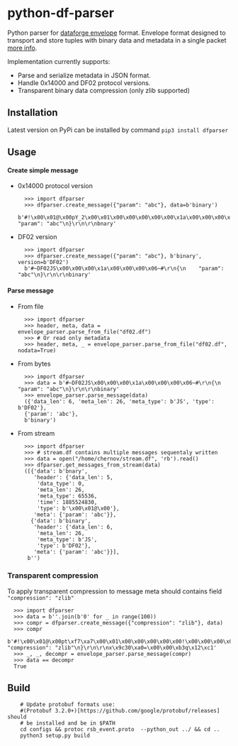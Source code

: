 # python-df-parser

Python parser for [dataforge envelope](http://npm.mipt.ru/dataforge/) format.
Envelope format designed to transport and store tuples with binary data and
metadata in a single packet [more info](http://npm.mipt.ru/dataforge/docs.html#envelope_format).

Implementation currently supports:
  - Parse and serialize metadata in JSON format.
  - Handle 0x14000 and DF02 protocol versions.
  - Transparent binary data compression (only zlib supported)

## Installation
Latest version on PyPi can be installed by command `pip3 install dfparser`

## Usage
#### Create simple message
  - 0x14000 protocol version
  
          >>> import dfparser
          >>> dfparser.create_message({"param": "abc"}, data=b'binary')
          b'#!\x00\x01@\x00pY_2\x00\x01\x00\x00\x00\x00\x00\x1a\x00\x00\x00\x00\x00\x00\x00\x05!#\r\n{\n    "param": "abc"\n}\r\n\r\nbnary'
  - DF02 version
  
          >>> import dfparser
          >>> dfparser.create_message({"param": "abc"}, b'binary', version=b'DF02')
          b'#~DF02JS\x00\x00\x00\x1a\x00\x00\x00\x06~#\r\n{\n    "param": "abc"\n}\r\n\r\nbinary'

#### Parse message
  - From file
  
          >>> import dfparser
          >>> header, meta, data = envelope_parser.parse_from_file("df02.df")
          >>> # Or read only metadata
          >>> header, meta, _ = envelope_parser.parse_from_file("df02.df", nodata=True)
  - From bytes
  
          >>> import dfparser
          >>> data = b'#~DF02JS\x00\x00\x00\x1a\x00\x00\x00\x06~#\r\n{\n    "param": "abc"\n}\r\n\r\nbinary'
          >>> envelope_parser.parse_message(data)
          ({'data_len': 6, 'meta_len': 26, 'meta_type': b'JS', 'type': b'DF02'},
          {'param': 'abc'},
          b'binary')

  - From stream
  
          >>> import dfparser
          >>> # stream.df contains multiple messages sequentaly written
          >>> data = open("/home/chernov/stream.df", 'rb').read()
          >>> dfparser.get_messages_from_stream(data)
          ([{'data': b'bnary',
             'header': {'data_len': 5,
              'data_type': 0,
              'meta_len': 26,
              'meta_type': 65536,
              'time': 1885524830,
              'type': b'\x00\x01@\x00'},
             'meta': {'param': 'abc'}},
            {'data': b'binary',
             'header': {'data_len': 6,
              'meta_len': 26,
              'meta_type': b'JS',
              'type': b'DF02'},
             'meta': {'param': 'abc'}}],
           b'')

### Transparent compression
  To apply transparent compression to message meta should contains field `"compression": "zlib"`
  
      >>> import dfparser
      >>> data = b''.join(b'0' for _ in range(100))
      >>> compr = dfparser.create_message({"compression": "zlib"}, data)
      >>> compr
      b'#!\x00\x01@\x00pt\xf7\xa7\x00\x01\x00\x00\x00\x00\x00!\x00\x00\x00\x00\x00\x00\x00\x0c!#\r\n{\n    "compression": "zlib"\n}\r\n\r\nx\x9c30\xa0=\x00\x00\xb3q\x12\xc1'
      >>> _, _, decompr = envelope_parser.parse_message(compr)
      >>> data == decompr
      True

## Build

        # Update protobuf formats use:
        #(Protobuf 3.2.0+)[https://github.com/google/protobuf/releases] should
        # be installed and be in $PATH
        cd configs && protoc rsb_event.proto  --python_out ../ && cd ..
        python3 setup.py build
